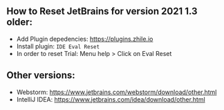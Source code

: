 ## How to Reset JetBrains for version 2021 1.3 older:

- Add Plugin depedencies: https://plugins.zhile.io
- Install plugin: `IDE Eval Reset`
- In order to reset Trial: Menu help > Click on Eval Reset

## Other versions:

-  Webstorm: https://www.jetbrains.com/webstorm/download/other.html
-  IntelliJ IDEA: https://www.jetbrains.com/idea/download/other.html
